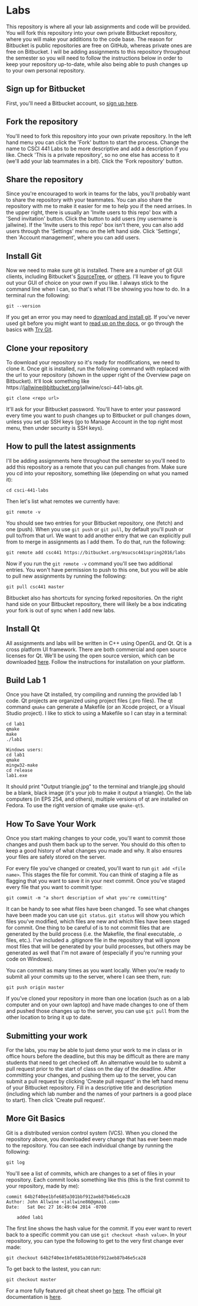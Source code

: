 # Labs

This repository is where all your lab assignments and code will be provided. You will fork this repository into your own private Bitbucket repository, where you will make your additions to the code base. The reason for Bitbucket is public repositories are free on GitHub, whereas private ones are free on Bitbucket. I will be adding assignments to this repository throughout the semester so you will need to follow the instructions below in order to keep your repository up-to-date, while also being able to push changes up to your own personal repository.

## Sign up for Bitbucket

First, you'll need a Bitbucket account, so [sign up here](https://bitbucket.org/account/signup/). 

## Fork the repository

You'll need to fork this repository into your own private repository. In the left hand menu you can click the 'Fork' button to start the process. Change the name to CSCI 441 Labs to be more descriptive and add a description if you like. Check 'This is a private repository', so no one else has access to it (we'll add your lab teammates in a bit). Click the 'Fork repository' button.

## Share the repository

Since you're encouraged to work in teams for the labs, you'll probably want to share the repository with your teammates. You can also share the repository with me to make it easier for me to help you if the need arrises. In the upper right, there is usually an 'Invite users to this repo' box with a 'Send invitation' button. Click the button to add users (my username is jallwine). If the 'Invite users to this repo' box isn't there, you can also add users through the 'Settings' menu on the left hand side. Click 'Settings', then 'Account management', where you can add users.

## Install Git

Now we need to make sure git is installed. There are a number
of git GUI clients, including Bitbucket's [SourceTree](https://www.atlassian.com/software/sourcetree/overview),
or [others](http://git-scm.com/downloads/guis).
I'll leave you to figure out your GUI of choice on your own if you like. 
I always stick to the command line when I can, so that's what I'll be showing
you how to do. In a terminal run the following:

    git --version 

If you get an error you may need to [download and install git](http://git-scm.com/downloads). 
If you've never used git before you might want to [read up on the docs](http://git-scm.com/doc), 
or go through the basics with [Try Git](try.github.com).

## Clone your repository


To download your repository so it's ready for modifications, we need to clone it.
Once git is installed, run the following command with <repo url> replaced with
the url to your repository (shown in the upper right of the Overview page on Bitbucket).
It'll look something like https://jallwine@bitbucket.org/jallwine/csci-441-labs.git.

    git clone <repo url>

It'll ask for your Bitbucket password. You'll have to enter your password every time you
want to push changes up to Bitbucket or pull changes down, unless you set up SSH keys (go to
Manage Account in the top right most menu, then under security is SSH keys).

## How to pull the latest assignments

I'll be adding assignments here throughout the semester so you'll need to add
this repository as a remote that you can pull changes from. Make sure you cd into
your repository, something like (depending on what you named it):

    cd csci-441-labs

Then let's list what remotes we currently have:

    git remote -v

You should see two entries for your Bitbucket repository, one (fetch) and one (push). When
you use `git push` or `git pull`, by default you'll push or pull to/from that url. We want to
add another entry that we can explicitly pull from to merge in assignments as I add them. To
do that, run the following:

    git remote add csc441 https://bitbucket.org/msucsc441spring2016/labs

Now if you run the `git remote -v` command you'll see two additional entries. You won't have permission
to push to this one, but you will be able to pull new assignments by running the following:

    git pull csc441 master

Bitbucket also has shortcuts for syncing forked repositories. On the right hand side on your Bitbucket repository,
there will likely be a box indicating your fork is out of sync when I add new labs.

## Install Qt

All assignments and labs will be written in C++ using OpenGL and Qt. Qt is a cross platform
UI framework. There are both commercial and open source licenses for Qt.  We'll be using the 
open source version, which can be downloaded [here](http://www.qt.io/download-open-source/).
Follow the instructions for installation on your platform.

## Build Lab 1

Once you have Qt installed, try compiling and running the provided lab 1 code. Qt projects
are organized using project files (.pro files). The qt command `qmake` can generate a Makefile
(or an Xcode project, or a Visual Studio project). I like to stick to using a Makefile so I can
stay in a terminal:  

    cd lab1
    qmake
    make
    ./lab1

    Windows users:
    cd lab1
    qmake
    mingw32-make
    cd release
    lab1.exe

It should print "Output triangle.jpg" to the terminal and triangle.jpg should be a blank, black image (it's
your job to make it output a triangle). On the lab computers (in EPS 254, and others), multiple versions of qt are 
installed on Fedora. To use the right version of qmake use `qmake-qt5`.

## How To Save Your Work

Once you start making changes to your code, you'll want to commit those changes and push them back up
to the server. You should do this often to keep a good history of what changes you made and why. It also ensures your files are safely stored on the server. 

For every file you've changed or created, you'll want to run `git add <file name>`. This
stages the file for commit. You can think of staging a file as flagging that you want to save it in your
next commit. Once you've staged every file that you want to commit type:

    git commit -m "a short description of what you're committing"

It can be handy to see what files have been changed. To see what changes have been made you can 
use `git status`. `git status` will show you which files you've modified, which files are new 
and which files have been staged for commit. One thing to be careful of is to not commit files that are generated by the build process (i.e. the Makefile, the final executable, .o files, etc.). I've included a .gitignore file in the repository that will ignore most files that will be generated by your build processes, but others may be generated as well that I'm not aware of (especially if you're running your code on Windows).

You can commit as many times as you want locally. When you're ready to submit all your commits up to the
server, where I can see them, run:

    git push origin master

If you've cloned your repository in more than one location (such as on a lab computer and on your own laptop) and have made changes to one of them and pushed those changes up to the server, you can use `git pull` from the other location to bring it up to date.

## Submitting your work

For the labs, you may be able to just demo your work to me in class or in office hours before the deadline, but this may be difficult as there are many students that need to get checked off. An alternative would be to submit a pull request prior to the start of class on the day of the deadline. After committing your changes, and pushing them up to the server, you can submit a pull request by clicking 'Create pull request' in the left hand menu of your Bitbucket repository. Fill in a descriptive title and description (including which lab number and the names of your partners is a good place to start). Then click 'Create pull request'.

## More Git Basics

Git is a distributed version control system (VCS). When you cloned the repository above, you downloaded
every change that has ever been made to the repository. You can see each individual change by running the 
following:

    git log

You'll see a list of commits, which are changes to a set of files in your repository. Each commit looks
something like this (this is the first commit to your repository, made by me):

    commit 64b2f40ee1bfe685a301bbf912aeb87b46e5ca28
    Author: John Allwine <jallwine86@gmail.com>
    Date:   Sat Dec 27 16:49:04 2014 -0700

        added lab1

The first line shows the hash value for the commit. If you ever want to revert back to a specific commit
you can use `git checkout <hash value>`. In your repository, you can type the following to get to the very
first change ever made:

    git checkout 64b2f40ee1bfe685a301bbf912aeb87b46e5ca28

To get back to the lastest, you can run:

    git checkout master

For a more fully featured git cheat sheet go [here](https://training.github.com/kit/downloads/github-git-cheat-sheet.pdf).
The official git documentation is [here](http://git-scm.com/doc).
